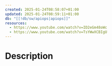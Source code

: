 ```yaml
---
created: 2025-01-24T08:58:07+01:00
updated: 2025-01-24T08:59:11+01:00
db: "[[!db/sw/apiops|apiops]]"
resources:
  - https://www.youtube.com/watch?v=ID2eGm48oWc
  - https://www.youtube.com/watch?v=TsYWwXCBIgU
---
```

# Description
